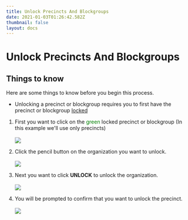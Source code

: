 ```yaml
---
title: Unlock Precincts And Blockgroups
date: 2021-01-03T01:26:42.582Z
thumbnail: false
layout: docs
---
```

# Unlock Precincts And Blockgroups

## Things to know

Here are some things to know before you begin this process.

* Unlocking a precinct or blockgroup requires you to first have the precinct or blockgroup [locked][1]

[1]: /Targeting/lock-precincts-and-blockgroups

1. First you want to click on the <span style="color:green">green</span> locked precinct or blockgroup (In this example we'll use only precincts)
<br><br>
![](../../images/targeting-unlock-percblock-step1.jpg)

2. Click the pencil button on the organization you want to unlock.
<br><br>
![](../../images/targeting-unlock-percblock-step2.jpg)

3. Next you want to click **UNLOCK** to unlock the organization.
<br><br>
![](../../images/targeting-unlock-percblock-step3.jpg)

4. You will be prompted to confirm that you want to unlock the precinct.
<br><br>
![](../../images/targeting-unlock-percblock-step4.jpg)